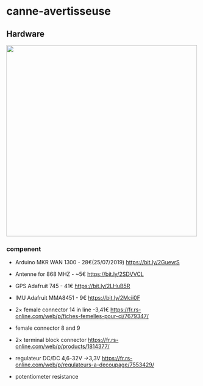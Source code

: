 # canne-avertisseuse
## Hardware
<img src=https://user-images.githubusercontent.com/32598441/61876867-1e945d80-aeee-11e9-9c76-71c7ecac0d3f.png width="500" />

### compenent
* Arduino MKR WAN 1300 - 28€(25/07/2019) https://bit.ly/2GuevrS
* Antenne for 868 MHZ - ~5€ https://bit.ly/2SDVVCL
* GPS Adafruit 745 - 41€  https://bit.ly/2LHuB5R
* IMU Adafruit MMA8451 - 9€ https://bit.ly/2Mcii0F

* 2× female connector 14 in line -3,41€ https://fr.rs-online.com/web/p/fiches-femelles-pour-ci/7679347/ 
* female connector 8 and 9 
* 2× terminal block connector https://fr.rs-online.com/web/p/products/1814377/
* regulateur DC/DC 4,6-32V ->3,3V https://fr.rs-online.com/web/p/regulateurs-a-decoupage/7553429/
* potentiometer resistance
